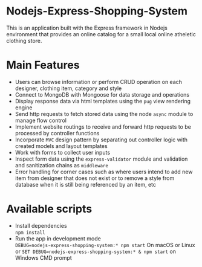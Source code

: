 # Nodejs-Express-Shopping-System
This is an application built with the Express framework in Nodejs environment that provides an online catalog for a small local online atheletic clothing store.

# Main Features
- Users can browse information or perform CRUD operation on each designer, clothing item, category and style
- Connect to MongoDB with Mongoose for data storage and operations
- Display response data via html templates using the ```pug``` view rendering engine
- Send http requests to fetch stored data using the node ```async``` module to manage flow control
- Implement website routings to receive and forward http requests to be processed by controller functions
- Incorporate ```MVC``` design pattern by separating out controller logic with created models and layout templates
- Work with forms to collect user inputs
- Inspect form data using the ```express-validator``` module and validation and sanitization chains as ```middleware```
- Error handling for corner cases such as where users intend to add new item from designer that does not exist or to remove a style from database when it is still being referenced by an item, etc

# Available scripts
- Install dependencies\
```npm install```
- Run the app in development mode\
```DEBUG=nodejs-express-shopping-system:* npm start``` On macOS or Linux or ```SET DEBUG=nodejs-express-shopping-system:* & npm start``` on Windows CMD prompt
